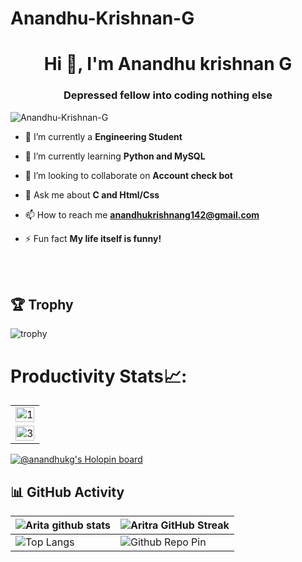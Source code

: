 
# Anandhu-Krishnan-G
<h1 align="center">Hi 👋, I'm Anandhu krishnan G</h1>

<h3 align="center">Depressed fellow into coding nothing else</h3>

<p align="left"> <img src="https://komarev.com/ghpvc/?username=Anandhu-Krishnan-G&label=Profile%20views&color=0e75b6&style=flat" alt="Anandhu-Krishnan-G" /> </p>

- 🔭 I’m currently a **Engineering Student**

- 🌱 I’m currently learning **Python and MySQL**

- 👯 I’m looking to collaborate on **Account check bot**

- 💬 Ask me about **C and Html/Css**

- 📫 How to reach me **anandhukrishnang142@gmail.com**

- ⚡ Fun fact **My life itself is funny!**

<br>
<br>

## 🏆 Trophy
![trophy](https://github-profile-trophy.vercel.app/?username=Anandhu-Krishnan-G)
# Productivity Stats📈:
<table>
  <tr>
    <td><img src="https://github-profile-summary-cards.vercel.app/api/cards/profile-details?username=Anandhu-Krishnan-G&theme=monokai"  display=block width=100% height=auto  alt="1" ></td>
   </tr> 
   <tr>
      <td><img src="https://activity-graph.herokuapp.com/graph?username=Anandhu-Krishnan-G&bg_color=1a1b27&color=be90f2&line=638fda&point=35aea1&area=true"  display=block width=100% height=auto alt="3" ></td>
  </td>
  </tr>
</table>

[![@anandhukg's Holopin board](https://holopin.me/anandhukg)](https://holopin.io/@anandhukg)


## 📊 GitHub Activity
| ![Arita github stats](https://github-readme-stats.vercel.app/api?username=Anandhu-Krishnan-G&show_icons=true&theme=radical)             | ![Aritra GitHub Streak](https://github-readme-streak-stats.herokuapp.com/?user=Anandhu-Krishnan-G&theme=radical)                                                                                                           |
| --------------------------------------------------------------------------------------------------------------------------------- | ----------------------------------------------------------------------------------------------------------------------------------------------------------------------------------------------------------------- |
| ![Top Langs](https://github-readme-stats.vercel.app/api/top-langs/?username=Anandhu-Krishnan-G&langs_count=8&theme=radical&layout=compact) | ![Github Repo Pin](https://github-readme-stats.vercel.app/api/pin/?username=Anandhu-Krishnan-G&repo=Portfolio&cache_seconds=86400&theme=radical) |

<br>

